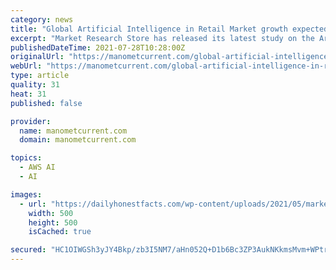 ```yaml
---
category: news
title: "Global Artificial Intelligence in Retail Market growth expected to be driven by increasing technological advancements"
excerpt: "Market Research Store has released its latest study on the Artificial Intelligence in Retail Market, which calculates market growth trends using historical data and assesses future prospects based on thorough research."
publishedDateTime: 2021-07-28T10:28:00Z
originalUrl: "https://manometcurrent.com/global-artificial-intelligence-in-retail-market-growth-expected-to-be-driven-by-increasing-technological-advancements/"
webUrl: "https://manometcurrent.com/global-artificial-intelligence-in-retail-market-growth-expected-to-be-driven-by-increasing-technological-advancements/"
type: article
quality: 31
heat: 31
published: false

provider:
  name: manometcurrent.com
  domain: manometcurrent.com

topics:
  - AWS AI
  - AI

images:
  - url: "https://dailyhonestfacts.com/wp-content/uploads/2021/05/market-research-store3.jpg.jpg"
    width: 500
    height: 500
    isCached: true

secured: "HC1OIWGSh3yJY4Bkp/zb3I5NM7/aHn052Q+D1b6Bc3ZP3AukNKkmsMvm+WPtrFheYuiWTRN/OCajMClOaVBWR0Bm5scM6u8sT+8KW6B/JkGE1YQHpgFw9+ydp4vbbcWSrgllOeUBRVneESi3mJNSG7W/c+3NilLYqU0+IVxnCmyL8uPbqogAitbW1mVetab1sjaGV0cnFyLHbSXFNE3Gv/Us4vARbFvZomAgk6hWNRrHFEY0qsUZMMROn6m6pDBcAXhlgEKgRwQDw/6UWc2BEvMKfDZFQzzZmNsxRaWjcs4oy9E9siHFZDI98mIMiShNx/VDNUbrn0WdSKgnCt+lfPEGlym4NDnmKgmEc2LwSuc=;ClSNGDWJ6pzNr4zP8fFjGw=="
---
```


